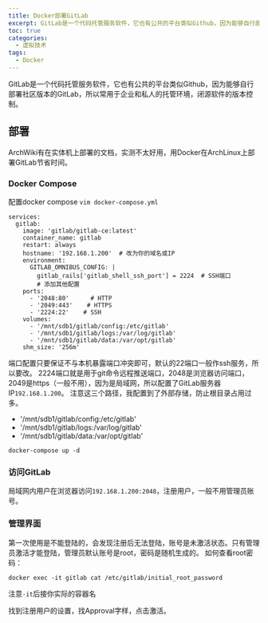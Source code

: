 ```yaml
---
title: Docker部署GitLab
excerpt: GitLab是一个代码托管服务软件，它也有公共的平台类似Github，因为能够自行部署社区版本的GitLab，所以常用于企业和私人的托管环境，闭源软件的版本控制。
toc: true
categories:
  - 虚拟技术
tags:
  - Docker
---
```


GitLab是一个代码托管服务软件，它也有公共的平台类似Github，因为能够自行部署社区版本的GitLab，所以常用于企业和私人的托管环境，闭源软件的版本控制。

## 部署

ArchWiki有在实体机上部署的文档，实测不太好用，用Docker在ArchLinux上部署GitLab节省时间。

### Docker Compose

配置docker compose `vim docker-compose.yml`

```shell
services:
  gitlab:
    image: 'gitlab/gitlab-ce:latest'
    container_name: gitlab
    restart: always
    hostname: '192.168.1.200'  # 改为你的域名或IP
    environment:
      GITLAB_OMNIBUS_CONFIG: |
        gitlab_rails['gitlab_shell_ssh_port'] = 2224  # SSH端口
        # 添加其他配置
    ports:
      - '2048:80'      # HTTP
      - '2049:443'    # HTTPS
      - '2224:22'    # SSH
    volumes:
      - '/mnt/sdb1/gitlab/config:/etc/gitlab'
      - '/mnt/sdb1/gitlab/logs:/var/log/gitlab'
      - '/mnt/sdb1/gitlab/data:/var/opt/gitlab'
    shm_size: '256m'
```

端口配置只要保证不与本机暴露端口冲突即可，默认的22端口一般作ssh服务，所以要改。
2224端口就是用于git命令远程推送端口，2048是浏览器访问端口，2049是https（一般不用），因为是局域网，所以配置了GitLab服务器IP`192.168.1.200`。
注意这三个路径，我配置到了外部存储，防止根目录占用过多。

- '/mnt/sdb1/gitlab/config:/etc/gitlab'
- '/mnt/sdb1/gitlab/logs:/var/log/gitlab'
- '/mnt/sdb1/gitlab/data:/var/opt/gitlab'

```shell
docker-compose up -d
```

### 访问GitLab

局域网内用户在浏览器访问`192.168.1.200:2048`，注册用户，一般不用管理员账号。

### 管理界面

第一次使用是不能登陆的，会发现注册后无法登陆，账号是未激活状态。只有管理员激活才能登陆，管理员默认账号是root，密码是随机生成的。
如何查看root密码：

```shell
docker exec -it gitlab cat /etc/gitlab/initial_root_password
```

注意`-it`后接你实际的容器名

找到注册用户的设置，找Approval字样，点击激活。

